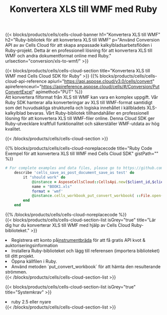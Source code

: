 ﻿---
title:  Konvertera XLS till WMF med Ruby
description:  Använda Aspose.Cells Cloud SDK för Ruby för att konvertera en XLS-formatfil till en WMF-formatfil.
kwords: Excel, Convert XLS to WMF, REST, Ruby
howto: How to convert XLS to WMF using Aspose.Cells Cloud Ruby library.
---
{{< blocks/products/cells/cells-cloud-banner h1="Konvertera XLS till WMF" h2="Ruby-bibliotek för att konvertera XLS till WMF" p="Använd Conversion API av av Cells Cloud för att skapa anpassade kalkylbladsarbetsflöden i Ruby-projekt. Detta är en professionell lösning för att konvertera XLS till WMF och andra dokumentformat online med Ruby." urlsection="conversion/xls-to-wmf/" >}}

{{< blocks/products/cells/cells-cloud-section title="Konvertera XLS till WMF med Cells Cloud SDK för Ruby" >}}
{{% blocks/products/cells/cells-cloud-api-reference apiurl="https://api.aspose.cloud/v3.0/cells/convert" apireferenceurl="https://apireference.aspose.cloud/cells/#/Conversion/PutConvertExcel" apimethod="PUT" %}}
<br/>
Att konvertera filformat från XLS till WMF kan vara en komplex uppgift. Vår Ruby SDK hanterar alla konverteringar av XLS till WMF-format samtidigt som det huvudsakliga strukturella och logiska innehållet i källbladets XLS-kalkylblad bevaras. Vårt Ruby-bibliotek tillhandahåller en professionell lösning för att konvertera XLS till WMF-filer online. Denna Cloud SDK ger Ruby-utvecklare kraftfull funktionalitet och säkerställer WMF-utdata av hög kvalitet.

{{< /blocks/products/cells/cells-cloud-section >}}

{{% blocks/products/cells/cells-cloud-noreplacecode title="Ruby Code Exempel för att konvertera XLS till WMF med Cells Cloud SDK" gistPath="" %}}
 
```ruby
# For complete examples and data files, please go to https://github.com/aspose-cells-cloud/aspose-cells-cloud-ruby/
    describe 'cells_save_as_post_document_save_as test' do
        it "should work" do
            @instance = AsposeCellsCloud::CellsApi.new($client_id,$client_secret,"v3.0","https://api.aspose.cloud/")
            name = "BOOK1.xls"
            format = 'wmf'
            @instance.cells_workbook_put_convert_workbook( ::File.open(File.expand_path("data/"+name),"r")  {|io| io.read(io.size) },{:format=>format})     
        end
    end
```
 
{{% /blocks/products/cells/cells-cloud-noreplacecode %}}
<br/>
{{< blocks/products/cells/cells-cloud-section-list isGrey="true" title="Lär dig hur du konverterar XLS till WMF med hjälp av Cells Cloud Ruby-biblioteket." >}}
<li> Registrera ett konto på<a href="https://dashboard.aspose.cloud/">instrumentbräda</a> för att få gratis API kvot & auktoriseringsinformation</li>
<li>Installera Ruby-biblioteket och lägg till referensen (importera biblioteket) till ditt projekt.</li>
<li>Öppna källfilen i Ruby.</li>
<li>Använd metoden `put_convert_workbook` för att hämta den resulterande strömmen.</li>
{{< /blocks/products/cells/cells-cloud-section-list >}}

{{< blocks/products/cells/cells-cloud-section-list isGrey="true" title="Systemkrav" >}}
<li>ruby 2.5 eller nyare</li>
{{< /blocks/products/cells/cells-cloud-section-list >}}
